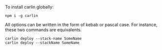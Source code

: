 To install carlin globally:

```
npm i -g carlin
```

All options can be written in the form of kebab or pascal case. For instance, these two commands are equivalents.

```
carlin deploy --stack-name SomeName
carlin deploy --stackName SomeName
```
